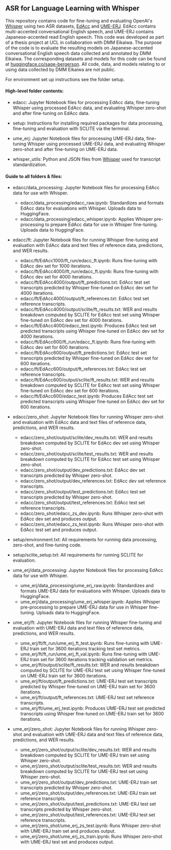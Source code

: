 ## ASR for Language Learning with Whisper

This repository contains code for fine-tuning and evaluating OpenAI's [Whisper](https://github.com/openai/whisper) using two ASR datasets, [EdAcc](https://groups.inf.ed.ac.uk/edacc/) and [UME-ERJ](https://research.nii.ac.jp/src/en/UME-ERJ.html). EdAcc contains multi-accented conversational English speech, and UME-ERJ contains Japanese-accented read English speech. This code was developed as part of a thesis project at UCL in collaboration with DMM Eikaiwa. The purpose of the code is to evaluate the resulting models on Japanese-accented conversational English speech data collected and annotated by DMM Eikaiwa. The corresponding datasets and models for this code can be found at [huggingface.co/sage-bergerson](https://huggingface.co/sage-bergerson). All code, data, and models relating to or using data collected by DMM Eikaiwa are not public.   

For environment set up instructions see the folder setup.  

#### High-level folder contents:

- edacc: Jupyter Notebook files for processing EdAcc data, fine-tuning Whisper using processed EdAcc data, and evaluating Whisper zero-shot and after fine-tuning on EdAcc data.   

- setup: Instructions for installing required packages for data processing, fine-tuning and evaluation with SCLITE via the terminal.  

- ume_erj: Jupyter Notebook files for processing UME-ERJ data, fine-tuning Whisper using processed UME-ERJ data, and evaluating Whisper zero-shot and after fine-tuning on UME-ERJ data.   

- whisper_utils: Python and JSON files from [Whisper](https://github.com/openai/whisper) used for transcript standardization.

#### Guide to all folders & files:

- edacc/data_processing: Jupyter Notebook files for processing EdAcc data for use with Whisper.  

  - edacc/data_processing/edacc_raw.ipynb: Standardizes and formats EdAcc data for evaluations with Whisper. Uploads data to HuggingFace.
  - edacc/data_processing/edacc_whisper.ipynb: Applies Whisper pre-processing to prepare EdAcc data for use in Whisper fine-tuning. Uploads data to HuggingFace.  

- edacc/ft: Jupyter Notebook files for running Whisper fine-tuning and evaluation with EdAcc data and text files of reference data, predictions, and WER results.

  - edacc/ft/EdAcc1000/ft_run/edacc_ft.ipynb: Runs fine-tuning with EdAcc dev set for 1000 iterations. 
  - edacc/ft/EdAcc4000/ft_run/edacc_ft.ipynb: Runs fine-tuning with EdAcc dev set for 4000 iterations. 
  - edacc/ft/EdAcc4000/output/ft_predictions.txt: EdAcc test set transcripts predicted by Whisper fine-tuned on EdAcc dev set for 4000 iterations.
  - edacc/ft/EdAcc4000/output/ft_references.txt: EdAcc test set reference transcripts.
  - edacc/ft/EdAcc4000/output/sclite/ft_results.txt: WER and results breakdown computed by SCLITE for EdAcc test set using Whisper fine-tuned on EdAcc dev set for 4000 iterations.
  - edacc/ft/EdAcc4000/edacc_test.ipynb: Produces EdAcc test set predicted transcripts using Whisper fine-tuned on EdAcc dev set for 4000 iterations.
  - edacc/ft/EdAcc600/ft_run/edacc_ft.ipynb: Runs fine-tuning with EdAcc dev set for 600 iterations. 
  - edacc/ft/EdAcc600/output/ft_predictions.txt: EdAcc test set transcripts predicted by Whisper fine-tuned on EdAcc dev set for 600 iterations.
  - edacc/ft/EdAcc600/output/ft_references.txt: EdAcc test set reference transcripts.
  - edacc/ft/EdAcc600/output/sclite/ft_results.txt: WER and results breakdown computed by SCLITE for EdAcc test set using Whisper fine-tuned on EdAcc dev set for 600 iterations.
  - edacc/ft/EdAcc600/edacc_test.ipynb: Produces EdAcc test set predicted transcripts using Whisper fine-tuned on EdAcc dev set for 600 iterations.

- edacc/zero_shot: Jupyter Notebook files for running Whisper zero-shot and evaluation with EdAcc data and text files of reference data, predictions, and WER results.

  - edacc/zero_shot/output/sclite/dev_results.txt: WER and results breakdown computed by SCLITE for EdAcc dev set using Whisper zero-shot.
  - edacc/zero_shot/output/sclite/test_results.txt: WER and results breakdown computed by SCLITE for EdAcc test set using Whisper zero-shot.
  - edacc/zero_shot/output/dev_predictions.txt: EdAcc dev set transcripts predicted by Whisper zero-shot.
  - edacc/zero_shot/output/dev_references.txt: EdAcc dev set reference transcripts.
  - edacc/zero_shot/output/test_predictions.txt: EdAcc test set transcripts predicted by Whisper zero-shot.
  - edacc/zero_shot/output/test_references.txt: EdAcc test set reference transcripts.
  - edacc/zero_shot/edacc_zs_dev.ipynb: Runs Whisper zero-shot with EdAcc dev set and produces output. 
  - edacc/zero_shot/edacc_zs_test.ipynb: Runs Whisper zero-shot with EdAcc test set and produces output. 

- setup/environment.txt: All requirements for running data processing, zero-shot, and fine-tuning code.
- setup/sclite_setup.txt: All requirements for running SCLITE for evaluation. 

- ume_erj/data_processing: Jupyter Notebook files for processing EdAcc data for use with Whisper.

  - ume_erj/data_processing/ume_erj_raw.ipynb: Standardizes and formats UME-ERJ data for evaluations with Whisper. Uploads data to HuggingFace.
  - ume_erj/data_processing/ume_erj_whisper.ipynb: Applies Whisper pre-processing to prepare UME-ERJ data for use in Whisper fine-tuning. Uploads data to HuggingFace.

- ume_erj/ft: Jupyter Notebook files for running Whisper fine-tuning and evaluation with UME-ERJ data and text files of reference data, predictions, and WER results.

  - ume_erj/ft/ft_run/ume_erj_ft_test.ipynb: Runs fine-tuning with UME-ERJ train set for 3600 iterations tracking test set metrics. 
  - ume_erj/ft/ft_run/ume_erj_ft_val.ipynb:  Runs fine-tuning with UME-ERJ train set for 3600 iterations tracking validation set metrics. 
  - ume_erj/ft/output/sclite/ft_results.txt: WER and results breakdown computed by SCLITE for UME-ERJ test set using Whisper fine-tuned on UME-ERJ train set for 3600 iterations.
  - ume_erj/ft/output/ft_predictions.txt: UME-ERJ test set transcripts predicted by Whisper fine-tuned on UME-ERJ train set for 3600 iterations.
  - ume_erj/ft/output/ft_references.txt: UME-ERJ test set reference transcripts.
  - ume_erj/ft/ume_erj_test.ipynb: Produces UME-ERJ test set predicted transcripts using Whisper fine-tuned on UME-ERJ train set for 3600 iterations.

- ume_erj/zero_shot: Jupyter Notebook files for running Whisper zero-shot and evaluation with UME-ERJ data and text files of reference data, predictions, and WER results.

  - ume_erj/zero_shot/output/sclite/dev_results.txt: WER and results breakdown computed by SCLITE for UME-ERJ train set using Whisper zero-shot.
  - ume_erj/zero_shot/output/sclite/test_results.txt: WER and results breakdown computed by SCLITE for UME-ERJ test set using Whisper zero-shot.
  - ume_erj/zero_shot/output/dev_predictions.txt: UME-ERJ train set transcripts predicted by Whisper zero-shot.
  - ume_erj/zero_shot/output/dev_references.txt: UME-ERJ train set reference transcripts.
  - ume_erj/zero_shot/output/test_predictions.txt: UME-ERJ test set transcripts predicted by Whisper zero-shot.
  - ume_erj/zero_shot/output/test_references.txt: UME-ERJ test set reference transcripts.
  - ume_erj/zero_shot/ume_erj_zs_test.ipynb: Runs Whisper zero-shot with UME-ERJ train set and produces output. 
  - ume_erj/zero_shot/ume_erj_zs_train.ipynb: Runs Whisper zero-shot with UME-ERJ test set and produces output. 
